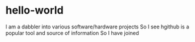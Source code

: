 # hello-world
I am a dabbler into various software/hardware projects
So I see hgithub is a popular tool and source of information
So I have joined
